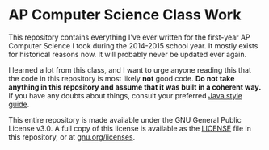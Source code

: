 # AP Computer Science Class Work

This repository contains everything I've ever written for the first-year AP Computer Science I took during the 2014-2015 school year. It mostly exists for historical reasons now. It will probably never be updated ever again.

I learned a lot from this class, and I want to urge anyone reading this that the code in this repository is most likely **not** good code. **Do not take anything in this repository and assume that it was built in a coherent way.** If you have any doubts about things, consult your preferred [Java style guide](http://google.github.io/styleguide/javaguide.html).

This entire repository is made available under the GNU General Public License v3.0. A full copy of this license is available as the [LICENSE](LICENSE) file in this repository, or at [gnu.org/licenses](http://www.gnu.org/licenses/). 
